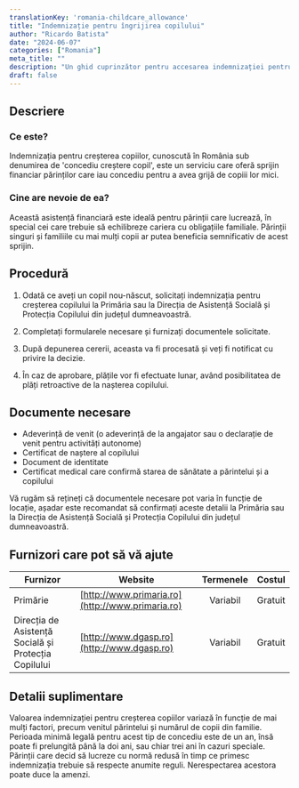 ```yaml
---
translationKey: 'romania-childcare_allowance'
title: "Indemnizație pentru îngrijirea copilului"
author: "Ricardo Batista"
date: "2024-06-07"
categories: ["Romania"]
meta_title: ""
description: "Un ghid cuprinzător pentru accesarea indemnizației pentru îngrijirea copilului în România"
draft: false
---
```


## Descriere
### Ce este?
Indemnizația pentru creșterea copiilor, cunoscută în România sub denumirea de 'concediu creștere copil', este un serviciu care oferă sprijin financiar părinților care iau concediu pentru a avea grijă de copiii lor mici.

### Cine are nevoie de ea?
Această asistență financiară este ideală pentru părinții care lucrează, în special cei care trebuie să echilibreze cariera cu obligațiile familiale. Părinții singuri și familiile cu mai mulți copii ar putea beneficia semnificativ de acest sprijin.

## Procedură

1. Odată ce aveți un copil nou-născut, solicitați indemnizația pentru creșterea copilului la Primăria sau la Direcția de Asistență Socială și Protecția Copilului din județul dumneavoastră.

2. Completați formularele necesare și furnizați documentele solicitate.

3. După depunerea cererii, aceasta va fi procesată și veți fi notificat cu privire la decizie.

4. În caz de aprobare, plățile vor fi efectuate lunar, având posibilitatea de plăți retroactive de la nașterea copilului.

## Documente necesare
- Adeverință de venit (o adeverință de la angajator sau o declarație de venit pentru activități autonome)
- Certificat de naștere al copilului
- Document de identitate
- Certificat medical care confirmă starea de sănătate a părintelui și a copilului

Vă rugăm să rețineți că documentele necesare pot varia în funcție de locație, așadar este recomandat să confirmați aceste detalii la Primăria sau la Direcția de Asistență Socială și Protecția Copilului din județul dumneavoastră.

## Furnizori care pot să vă ajute

| Furnizor        |     Website     |     Termenele    |       Costul     |
| --------------- | --------------- |  :-------------: | :-------------: |
| Primărie       |  [http://www.primaria.ro](http://www.primaria.ro)      |      Variabil       |        Gratuit       |
| Direcția de Asistență Socială și Protecția Copilului | [http://www.dgasp.ro](http://www.dgasp.ro)|   Variabil   |    Gratuit    |

## Detalii suplimentare
Valoarea indemnizației pentru creșterea copiilor variază în funcție de mai mulți factori, precum venitul părintelui și numărul de copii din familie. Perioada minimă legală pentru acest tip de concediu este de un an, însă poate fi prelungită până la doi ani, sau chiar trei ani în cazuri speciale. Părinții care decid să lucreze cu normă redusă în timp ce primesc indemnizația trebuie să respecte anumite reguli. Nerespectarea acestora poate duce la amenzi.